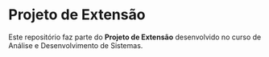 # Projeto de Extensão

Este repositório faz parte do **Projeto de Extensão** desenvolvido no curso de Análise e Desenvolvimento de Sistemas.
